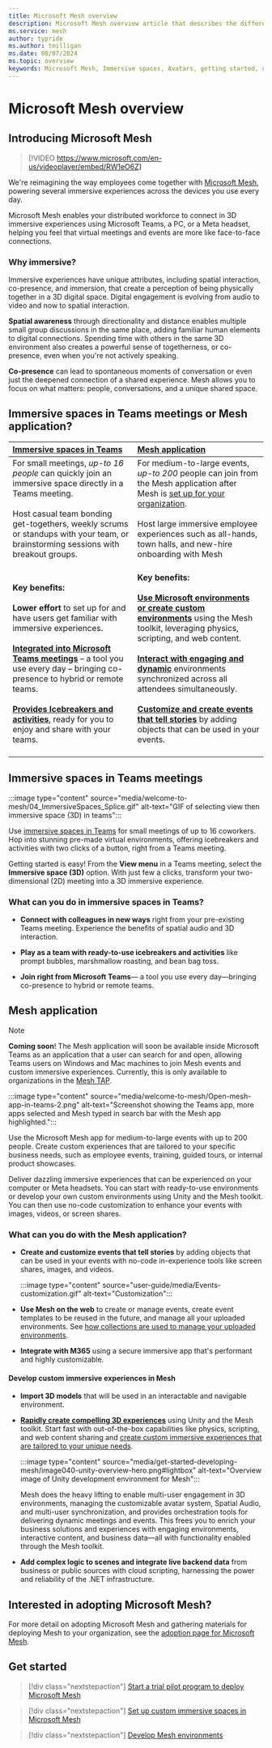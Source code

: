 ```yaml
---
title: Microsoft Mesh overview
description: Microsoft Mesh overview article that describes the different experiences of Mesh and the different reasons to use each of them.
ms.service: mesh
author: typride
ms.author: tmilligan
ms.date: 08/07/2024
ms.topic: overview
keywords: Microsoft Mesh, Immersive spaces, Avatars, getting started, documentation, features
---
```


# Microsoft Mesh overview

## Introducing Microsoft Mesh

> [!VIDEO https://www.microsoft.com/en-us/videoplayer/embed/RW1eO6Z]

We're reimagining the way employees come together with [Microsoft Mesh](https://www.microsoft.com/en-us/microsoft-teams/microsoft-mesh), powering several immersive experiences across the devices you use every day.

Microsoft Mesh enables your distributed workforce to connect in 3D immersive experiences using Microsoft Teams, a PC, or a Meta headset, helping you feel that virtual meetings and events are more like face-to-face connections.

### Why immersive?

Immersive experiences have unique attributes, including spatial interaction, co-presence, and immersion, that create a perception of being physically together in a 3D digital space. Digital engagement is evolving from audio to video and now to spatial interaction.

**Spatial awareness** through directionality and distance enables multiple small group discussions in the same place, adding familiar human elements to digital connections. Spending time with others in the same 3D environment also creates a powerful sense of togetherness, or co-presence, even when you're not actively speaking.

**Co-presence** can lead to spontaneous moments of conversation or even just the deepened connection of a shared experience. Mesh allows you to focus on what matters: people, conversations, and a unique shared space.

## Immersive spaces in Teams meetings or Mesh application?

|**[Immersive spaces in Teams](#immersive-spaces-in-microsoft-teams)** |[**Mesh application**](#what-can-you-do-in-custom-immersive-experiences)  |
|:---------|:---------|
| For small meetings, *up-to 16 people* can quickly join an immersive space directly in a Teams meeting. <br><br> Host casual team bonding get-togethers, weekly scrums or standups with your team, or brainstorming sessions with breakout groups. <br><br> | For medium-to-large events, *up-to 200* people can join from the Mesh application after Mesh is [set up for your organization](Setup/Content/preparing-your-organization.md). <br><br> Host large immersive employee experiences such as all-hands, town halls, and new-hire onboarding with Mesh <br><br> |
|**Key benefits:** <br><br> **Lower effort** to set up for and have users get familiar with immersive experiences. <br><br>**[Integrated into Microsoft Teams meetings](https://support.microsoft.com/en-us/office/get-started-with-immersive-spaces-in-microsoft-teams-4a6182f8-0f43-4c24-bb66-ef229fa221d8)** – a tool you use every day – bringing co-presence to hybrid or remote teams. <br><br> **[Provides Icebreakers and activities](https://support.microsoft.com/en-us/office/use-in-meeting-controls-for-immersive-spaces-in-microsoft-teams-ccf689d0-b47e-4e11-9eff-2ca0ce87f422#bkmk_social_games)**, ready for you to enjoy and share with your teams. | **Key benefits:** <br><br> **[Use Microsoft environments or create custom environments](develop/development-overview.md#what-you-can-do-with-mesh)** using the Mesh toolkit, leveraging physics, scripting, and web content.  <br><br> **[Interact with engaging and dynamic](user-guide/join-an-event.md)** environments synchronized across all attendees simultaneously. <br><br> **[Customize and create events that tell stories](events-guide/customize-event.md)** by adding objects that can be used in your events.  <br><br>   |

## Immersive spaces in Teams meetings

:::image type="content" source="media/welcome-to-mesh/04_ImmersiveSpaces_Splice.gif" alt-text="GIF of selecting view then immersive space (3D) in teams":::

Use [immersive spaces in Teams](https://support.microsoft.com/en-us/topic/4a6182f8-0f43-4c24-bb66-ef229fa221d8#ID0EBH=Microsoft_Teams) for small meetings of up to 16 coworkers. Hop into stunning pre-made virtual environments, offering icebreakers and activities with two clicks of a button, right from a Teams meeting.

Getting started is easy! From the **View menu** in a Teams meeting, select the **Immersive space (3D)** option. With just few a clicks, transform your two-dimensional (2D) meeting into a 3D immersive experience.

### What can you do in immersive spaces in Teams?

- **Connect with colleagues in new ways** right from your pre-existing Teams meeting. Experience the benefits of spatial audio and 3D interaction.

- **Play as a team with ready-to-use icebreakers and activities** like prompt bubbles, marshmallow roasting, and bean bag toss.

- **Join right from Microsoft Teams**&#8212;
a tool you use every day&#8212;bringing co-presence to hybrid or remote teams.

## Mesh application

> [!NOTE]
> **Coming soon**! The Mesh application will soon be available inside Microsoft Teams as an application that a user can search for and open, allowing Teams users on Windows and Mac machines to join Mesh events and custom immersive experiences. Currently, this is only available to organizations in the [Mesh TAP](develop/mesh-tap-participants.md).
>
> :::image type="content" source="media/welcome-to-mesh/Open-mesh-app-in-teams-2.png" alt-text="Screenshot showing the Teams app, more apps selected and Mesh typed in search bar with the Mesh app highlighted.":::

Use the Microsoft Mesh app for medium-to-large events with up to 200 people. Create custom experiences that are tailored to your specific business needs, such as employee events, training, guided tours, or internal product showcases.

Deliver dazzling immersive experiences that can be experienced on your computer or Meta headsets. You can start with ready-to-use environments or develop your own custom environments using Unity and the Mesh toolkit. You can then use no-code customization to enhance your events with images, videos, or screen shares.

### What can you do with the Mesh application?

- **Create and customize events that tell stories** by adding objects that can be used in your events with no-code in-experience tools like screen shares, images, and videos.

    :::image type="content" source="user-guide/media/Events-customization.gif" alt-text="Customization":::

- **Use Mesh on the web** to create or manage events, create event templates to be reused in the future, and manage all your uploaded environments. See [how collections are used to manage your uploaded environments](setup/Content/manage-mesh-on-web.md).

- **Integrate with M365** using a secure immersive app that's performant and highly customizable.

#### Develop custom immersive experiences in Mesh

- **Import 3D models** that will be used in an interactable and navigable environment.

- **[Rapidly create compelling 3D experiences](develop/development-overview.md#what-you-can-do-with-mesh)** using Unity and the Mesh toolkit. Start fast with out-of-the-box capabilities like physics, scripting, and web content sharing and [create custom immersive experiences that are tailored to your unique needs](develop/development-overview.md).

    :::image type="content" source="media/get-started-developing-mesh/image040-unity-overview-hero.png#lightbox" alt-text="Overview image of Unity development environment for Mesh":::

    Mesh does the heavy lifting to enable multi-user engagement in 3D environments, managing the customizable avatar system, Spatial Audio, and multi-user synchronization, and provides orchestration tools for delivering dynamic meetings and events. This frees you to enrich your business solutions and experiences with engaging environments, interactive content, and business data&#8212;all with functionality enabled through the Mesh toolkit.

- **Add complex logic to scenes and integrate live backend data** from business or public sources with cloud scripting, harnessing the power and reliability of the .NET infrastructure.

## Interested in adopting Microsoft Mesh?

For more detail on adopting Microsoft Mesh and gathering materials for deploying Mesh to your organization, see the [adoption page for Microsoft Mesh](https://adoption.microsoft.com/en-us/microsoft-mesh/).

## Get started

> [!div class="nextstepaction"]
> [Start a trial pilot program to deploy Microsoft Mesh](Setup/Content/it-admin-led-trials.md)

> [!div class="nextstepaction"]
> [Set up custom immersive spaces in Microsoft Mesh](Setup/Content/setup-m365-mesh.md)

> [!div class="nextstepaction"]
> [Develop Mesh environments](develop/development-overview.md)
